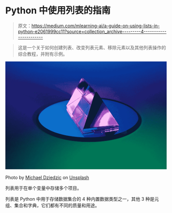 # Python 中使用列表的指南

> 原文：<https://medium.com/mlearning-ai/a-guide-on-using-lists-in-python-e2061999cc11?source=collection_archive---------4----------------------->

> 这是一个关于如何创建列表、改变列表元素、移除元素以及其他列表操作的综合教程，并附有示例。

![](img/842af37602be5d3b72cfba9d3de2f522.png)

Photo by [Michael Dziedzic](https://unsplash.com/@lazycreekimages?utm_source=unsplash&utm_medium=referral&utm_content=creditCopyText) on [Unsplash](https://unsplash.com/s/photos/programming?utm_source=unsplash&utm_medium=referral&utm_content=creditCopyText)

列表用于在单个变量中存储多个项目。

列表是 Python 中用于存储数据集合的 4 种内置数据类型之一，其他 3 种是元组、集合和字典，它们都有不同的质量和用途。